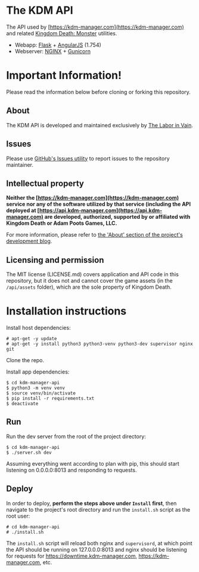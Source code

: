 # The KDM API
The API used by [https://kdm-manager.com](https://kdm-manager.com) and related
[Kingdom Death: Monster](https://kingdomdeath.com) utilities.

* Webapp: [Flask](http://flask.pocoo.org/) + [AngularJS](https://angularjs.org/) (1.754)
* Webserver: [NGINX](https://www.nginx.com/) + [Gunicorn](http://gunicorn.org/)

# Important Information!

Please read the information below before cloning or forking this repository.

## About
The KDM API is developed and maintained exclusively by 
[The Labor in Vain](https://thelaborinvain.com).


## Issues
Please use
[GitHub's Issues utility](https://github.com/theLaborInVain/kdm-manager-api/issues)
to report issues to the repository maintainer.


## Intellectual property
**Neither the [https://kdm-manager.com](https://kdm-manager.com) service nor any
of the software utilized by that service (including the API deployed at
[https://api.kdm-manager.com](https://api.kdm-manager.com) are developed, authorized,
supported by or affiliated with Kingdom Death or Adam Poots Games, LLC.**

For more information, please refer to
[the 'About' section of the project's development blog](http://kdm-manager.blogspot.com/p/credits-and-acknowledgements.html).


## Licensing and permission
The MIT license (LICENSE.md) covers application and API code in this repository,
 but it does not and cannot cover the game assets (in the `/api/assets` folder),
which are the sole property of Kingdom Death.



# Installation instructions

Install host dependencies:

    # apt-get -y update
    # apt-get -y install python3 python3-venv python3-dev supervisor nginx git

Clone the repo.

Install app dependencies:

    $ cd kdm-manager-api
    $ python3 -m venv venv
    $ source venv/bin/activate
    $ pip install -r requirements.txt
    $ deactivate


## Run

Run the dev server from the root of the project directory:

    $ cd kdm-manager-api
    $ ./server.sh dev

Assuming everything went according to plan with pip, this should start listening
on 0.0.0.0:8013 and responding to requests.


## Deploy

In order to deploy, **perform the steps above under `Install` first**, then
navigate to the project's root directory and run the `install.sh` script as
the root user:

    # cd kdm-manager-api
    # ./install.sh

The `install.sh` script will reload both nginx and `supervisord`, at which point
the API should be running on 127.0.0.0:8013 and nginx should be listening for
requests for https://downtime.kdm-manager.com, https://kdm-manager.com, etc.


